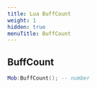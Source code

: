 ```yaml
---
title: Lua BuffCount
weight: 1
hidden: true
menuTitle: BuffCount
---
```

## BuffCount
```lua
Mob:BuffCount(); -- number
```